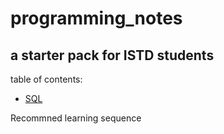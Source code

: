 # programming_notes

## a starter pack for ISTD students
table of contents:
- [SQL](https://github.com/Emrys-Hong/programming_notes/tree/master/sql)

Recommned learning sequence